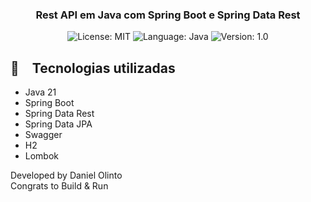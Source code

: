 <h3 align="center">
  Rest API em Java com Spring Boot e Spring Data Rest
</h3>

<p align="center">

  <img alt="License: MIT" src="https://img.shields.io/badge/license-MIT-%2304D361">
  <img alt="Language: Java" src="https://img.shields.io/badge/language-java-green">
  <img alt="Version: 1.0" src="https://img.shields.io/badge/version-1.0-yellowgreen">

</p>

## :rocket: Tecnologias utilizadas

* Java 21
* Spring Boot
* Spring Data Rest
* Spring Data JPA
* Swagger
* H2
* Lombok

Developed by Daniel Olinto  
Congrats to Build & Run
